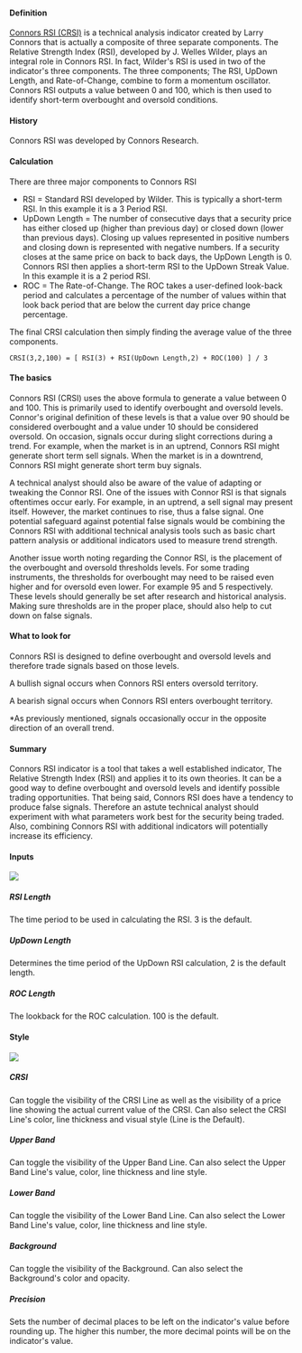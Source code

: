 #### Definition

[Connors RSI (CRSI)](https://www.tradingview.com/scripts/connorsrsi/) is a technical analysis indicator created by Larry Connors that is actually a composite of three separate components. The Relative Strength Index (RSI), developed by J. Welles Wilder, plays an integral role in Connors RSI. In fact, Wilder's RSI is used in two of the indicator's three components. The three components; The RSI, UpDown Length, and Rate-of-Change, combine to form a momentum oscillator. Connors RSI outputs a value between 0 and 100, which is then used to identify short-term overbought and oversold conditions.

#### History

Connors RSI was developed by Connors Research.

#### Calculation

There are three major components to Connors RSI 

-   RSI = Standard RSI developed by Wilder. This is typically a short-term RSI. In this example it is a 3 Period RSI. 
-   UpDown Length = The number of consecutive days that a security price has either closed up (higher than previous day) or closed down (lower than previous days). Closing up values represented in positive numbers and closing down is represented with negative numbers. If a security closes at the same price on back to back days, the UpDown Length is 0. Connors RSI then applies a short-term RSI to the UpDown Streak Value. In this example it is a 2 period RSI. 
-   ROC = The Rate-of-Change. The ROC takes a user-defined look-back period and calculates a percentage of the number of values within that look back period that are below the current day price change percentage. 

The final CRSI calculation then simply finding the average value of the three components.

```
CRSI(3,2,100) = [ RSI(3) + RSI(UpDown Length,2) + ROC(100) ] / 3
```

#### The basics

Connors RSI (CRSI) uses the above formula to generate a value between 0 and 100. This is primarily used to identify overbought and oversold levels. Connor's original definition of these levels is that a value over 90 should be considered overbought and a value under 10 should be considered oversold. On occasion, signals occur during slight corrections during a trend. For example, when the market is in an uptrend, Connors RSI might generate short term sell signals. When the market is in a downtrend, Connors RSI might generate short term buy signals.

A technical analyst should also be aware of the value of adapting or tweaking the Connor RSI. One of the issues with Connor RSI is that signals oftentimes occur early. For example, in an uptrend, a sell signal may present itself. However, the market continues to rise, thus a false signal. One potential safeguard against potential false signals would be combining the Connors RSI with additional technical analysis tools such as basic chart pattern analysis or additional indicators used to measure trend strength.

Another issue worth noting regarding the Connor RSI, is the placement of the overbought and oversold thresholds levels. For some trading instruments, the thresholds for overbought may need to be raised even higher and for oversold even lower. For example 95 and 5 respectively. These levels should generally be set after research and historical analysis. Making sure thresholds are in the proper place, should also help to cut down on false signals.

#### What to look for

Connors RSI is designed to define overbought and oversold levels and therefore trade signals based on those levels.

A bullish signal occurs when Connors RSI enters oversold territory.

A bearish signal occurs when Connors RSI enters overbought territory.

\*As previously mentioned, signals occasionally occur in the opposite direction of an overall trend.

#### Summary

Connors RSI indicator is a tool that takes a well established indicator, The Relative Strength Index (RSI) and applies it to its own theories. It can be a good way to define overbought and oversold levels and identify possible trading opportunities. That being said, Connors RSI does have a tendency to produce false signals. Therefore an astute technical analyst should experiment with what parameters work best for the security being traded. Also, combining Connors RSI with additional indicators will potentially increase its efficiency.

#### Inputs

![](https://s3.amazonaws.com/cdn.freshdesk.com/data/helpdesk/attachments/production/43080400120/original/UVE2FeEGm8n1y_zqk_613owKsd3VjcyEPA.png?1572024010)

##### RSI Length

The time period to be used in calculating the RSI. 3 is the default.

##### UpDown Length

Determines the time period of the UpDown RSI calculation, 2 is the default length.

##### ROC Length

The lookback for the ROC calculation. 100 is the default.

#### Style

![](https://s3.amazonaws.com/cdn.freshdesk.com/data/helpdesk/attachments/production/43080400154/original/beGqU9EWo3hhh_TcCBxSdzFEPbAippyUxg.png?1572024024)

##### CRSI

Can toggle the visibility of the CRSI Line as well as the visibility of a price line showing the actual current value of the CRSI. Can also select the CRSI Line's color, line thickness and visual style (Line is the Default).

##### Upper Band

Can toggle the visibility of the Upper Band Line. Can also select the Upper Band Line's value, color, line thickness and line style.

##### Lower Band

Can toggle the visibility of the Lower Band Line. Can also select the Lower Band Line's value, color, line thickness and line style.

##### Background

Can toggle the visibility of the Background. Can also select the Background's color and opacity.

##### Precision

Sets the number of decimal places to be left on the indicator's value before rounding up. The higher this number, the more decimal points will be on the indicator's value.